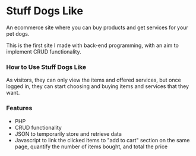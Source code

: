 # Stuff Dogs Like
An ecommerce site where you can buy products and get services for your pet dogs.

This is the first site I made with back-end programming, with an aim to implement CRUD functionality.

<h3>How to Use Stuff Dogs Like</h3>
As visitors, they can only view the items and offered services, but once logged in, they can start choosing and buying items and services that they want.

<h3>Features</h3>
<ul>
<li>PHP</li>
<li>CRUD functionality</li>
<li>JSON to temporarily store and retrieve data</li>
<li>Javascript to link the clicked items to "add to cart" section on the same page, quantify the number of items bought, and total the price</li>
